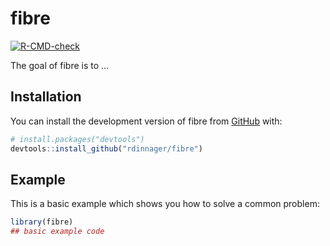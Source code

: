 
<!-- README.md is generated from README.Rmd. Please edit that file -->

# fibre

<!-- badges: start -->

[![R-CMD-check](https://github.com/rdinnager/fibre/actions/workflows/R-CMD-check.yaml/badge.svg)](https://github.com/rdinnager/fibre/actions/workflows/R-CMD-check.yaml)
<!-- badges: end -->

The goal of fibre is to …

## Installation

You can install the development version of fibre from
[GitHub](https://github.com/) with:

``` r
# install.packages("devtools")
devtools::install_github("rdinnager/fibre")
```

## Example

This is a basic example which shows you how to solve a common problem:

``` r
library(fibre)
## basic example code
```
